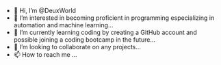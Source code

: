- 👋 Hi, I’m @DeuxWorld
- 👀 I’m interested in becoming proficient in programming especializing in automation and machine learning...
- 🌱 I’m currently learning coding by creating a GitHub account and possible joining a coding bootcamp in the future...
- 💞️ I’m looking to collaborate on any projects...
- 📫 How to reach me ...

<!---
DeuxWorld/DeuxWorld is a ✨ special ✨ repository because its `README.md` (this file) appears on your GitHub profile.
You can click the Preview link to take a look at your changes.
--->
